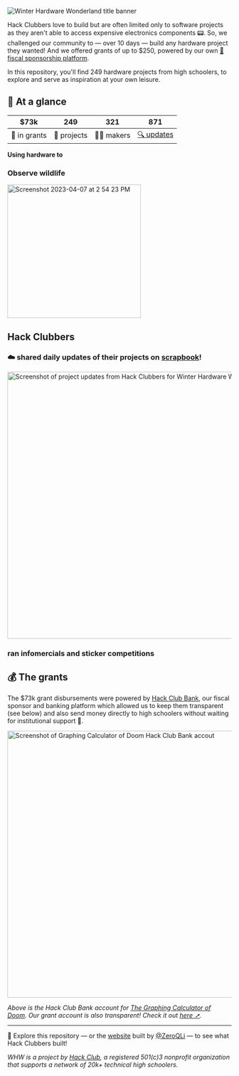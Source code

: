 ![Winter Hardware Wonderland title banner](https://user-images.githubusercontent.com/65808924/230656861-68aaec03-87e4-4194-89ad-82d909682878.png)

Hack Clubbers love to build but are often limited only to software projects as they aren't able to access expensive electronics components 📟. So, we challenged our community to — over 10 days — build any hardware project they wanted! And we offered grants of up to $250, powered by our own [🏦fiscal sponsorship platform](https://hackclub.com/bank).

In this repository, you'll find 249 hardware projects from high schoolers, to explore and serve as inspiration at your own leisure.

## 👀 At a glance
| **$73k**  | **249**    | **321**   | **871**   | 
| ----------| -----------| --------- |----------|
| 💸 in grants | 🚢 projects | 🧑‍💻 makers | [🔍 updates](https://scrapbook.hackclub.com/about) |

**Using hardware to**
### Observe wildlife 
<img width="300" alt="Screenshot 2023-04-07 at 2 54 23 PM" src="https://user-images.githubusercontent.com/65808924/230662234-1a12335d-b31b-4762-9864-390b6b6eb90e.png">



## Hack Clubbers 
### ☁️ shared daily updates of their projects on [scrapbook](https://scrapbook.hackclub.com/r/winter-hardware-wonderland)!

<a href="https://scrapbook.hackclub.com/r/winter-hardware-wonderland"><img width="600" alt="Screenshot of project updates from Hack Clubbers for Winter Hardware Wonderland" src="https://cloud-1tfkuoejj-hack-club-bot.vercel.app/0screenshot_2023-03-02_at_10.26.36_am.png"></a>

### ran infomercials and sticker competitions


## 💰 The grants

The $73k grant disbursements were powered by [Hack Club Bank](https://hackclub.com/bank), our fiscal sponsor and banking platform which allowed us to keep them transparent (see below) and also send money directly to high schoolers without waiting for institutional support 🏦.

<a href="https://bank.hackclub.com/graphing-calculator-of-doom"><img width="600" alt="Screenshot of Graphing Calculator of Doom Hack Club Bank accout" src="https://cloud-qqvfg0a75-hack-club-bot.vercel.app/0screenshot_2023-03-02_at_10.55.11_am.png"></a>

_Above is the Hack Club Bank account for [The Graphing Calculator of Doom](https://github.com/hackclub/winter/blob/main/galadrielmccrea.md). Our grant account is also transparent! Check it out [here ➚](https://bank.hackclub.com/winter-hardware-wonderland)._

--- 

👀 Explore this repository — or the [website](https://winterlings.dino.icu/) built by [@ZeroQLi](https://github.com/ZeroQLi) — to see what Hack Clubbers built!

_WHW is a project by [Hack Club](https://hackclub.com), a registered 501(c)3 nonprofit organization that supports a network of 20k+ technical high schoolers._

